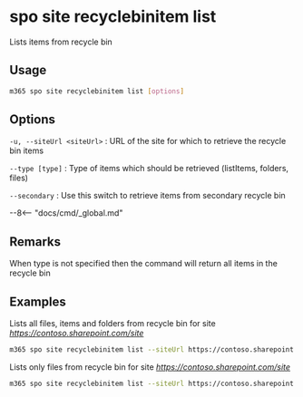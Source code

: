 # spo site recyclebinitem list

Lists items from recycle bin

## Usage

```sh
m365 spo site recyclebinitem list [options]
```

## Options

`-u, --siteUrl <siteUrl>`
: URL of the site for which to retrieve the recycle bin items

`--type [type]`
: Type of items which should be retrieved (listItems, folders, files)

`--secondary`
: Use this switch to retrieve items from secondary recycle bin

--8<-- "docs/cmd/_global.md"

## Remarks

When type is not specified then the command will return all items in the recycle bin

## Examples

Lists all files, items and folders from recycle bin for site _https://contoso.sharepoint.com/site_

```sh
m365 spo site recyclebinitem list --siteUrl https://contoso.sharepoint.com/site
```

Lists only files from recycle bin for site _https://contoso.sharepoint.com/site_

```sh
m365 spo site recyclebinitem list --siteUrl https://contoso.sharepoint.com/site --type files
```